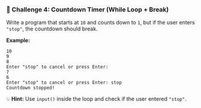 ### 🔹 Challenge 4: **Countdown Timer** (While Loop + Break)  
Write a program that starts at `10` and counts down to `1`, but if the user enters `"stop"`, the countdown should break.  

**Example:**  
```
10  
9  
8  
Enter "stop" to cancel or press Enter:  
7  
6  
Enter "stop" to cancel or press Enter: stop  
Countdown stopped!
```

💡 **Hint:** Use `input()` inside the loop and check if the user entered `"stop"`. 
